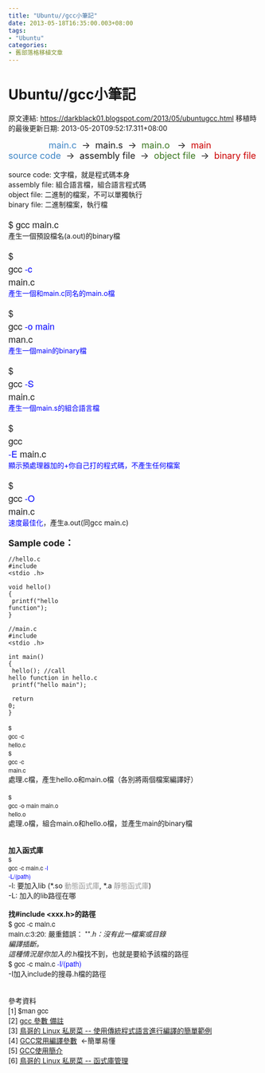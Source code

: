 ```yaml
---
title: "Ubuntu//gcc小筆記"
date: 2013-05-18T16:35:00.003+08:00
tags: 
- "Ubuntu"
categories:
- 舊部落格移植文章
---
```


# Ubuntu//gcc小筆記

原文連結: https://darkblack01.blogspot.com/2013/05/ubuntugcc.html
移植時的最後更新日期: 2013-05-20T09:52:17.311+08:00

<span style="font-size: large;">&nbsp; &nbsp; &nbsp; &nbsp; &nbsp; &nbsp; &nbsp; &nbsp;&nbsp;<span style="color: #3d85c6;">main.c</span></span><span style="font-size: large;">&nbsp;&nbsp;→ &nbsp;main.s</span><span style="font-size: large;">&nbsp;</span><span style="font-size: large;">&nbsp;→ &nbsp;</span><span style="color: #38761d; font-size: large;">main.o</span><span style="font-size: large;"> &nbsp;&nbsp;→ &nbsp;</span><span style="color: #cc0000; font-size: large;">main</span><br /><span style="color: #3d85c6; font-size: large;">source code</span><span style="font-size: large;">&nbsp;</span><span style="font-size: large;">&nbsp;→ &nbsp;assembly file</span><span style="font-size: large;">&nbsp;&nbsp;→ &nbsp;<span style="color: #38761d;">object file</span></span><span style="font-size: large;">&nbsp;</span><span style="font-size: large;">&nbsp;→ &nbsp;</span><span style="color: #cc0000; font-size: large;">binary file</span><br /><br />source code: 文字檔，就是程式碼本身<br />assembly file: 組合語言檔，組合語言程式碼<br />object file: 二進制的檔案，不可以單獨執行<br />binary file: 二進制檔案，執行檔<br /><br /><span style="font-family: Helvetica Neue, Arial, Helvetica, sans-serif; font-size: large;">$ gcc main.c</span><br />產生一個預設檔名(a.out)的binary檔<br /><br /><code><span style="font-family: Helvetica Neue, Arial, Helvetica, sans-serif; font-size: large;">$ gcc <span style="color: blue;">-c</span> main.c</span></code><br /><span style="color: blue;">產生一個和main.c同名的main.o檔</span><br /><br /><code><span style="font-family: Helvetica Neue, Arial, Helvetica, sans-serif; font-size: large;">$ gcc <span style="color: blue;">-o main</span> man.c</span></code><br /><span style="color: blue;">產生一個main的binary檔</span><br /><br /><code><span style="font-family: Helvetica Neue, Arial, Helvetica, sans-serif; font-size: large;">$ gcc <span style="color: blue;">-S </span>main.c</span></code><br /><span style="color: blue;">產生一個main.s的組合語言檔</span><br /><br /><code><span style="font-family: Helvetica Neue, Arial, Helvetica, sans-serif; font-size: large;">$ gcc <span style="color: blue;">-E&nbsp;</span>main.c</span></code><br /><span style="color: blue;">顯示預處理器加的+你自己打的程式碼，不產生任何檔案</span><br /><br /><code><span style="font-family: Helvetica Neue, Arial, Helvetica, sans-serif; font-size: large;">$ gcc <span style="color: blue;">-O</span> main.c</span></code><br /><span style="color: blue;">速度最佳化</span>，產生a.out(同gcc main.c)<br /><br /><span style="font-size: large;"><b>Sample code：</b></span><br /><pre class="prettyprint"><code class="language-c">//hello.c<br />#include &lt;stdio .h&gt;<br /><br />void hello()<br />{<br />    printf("hello function");<br />}</code></pre><pre class="prettyprint"><code class="language-c">//main.c<br />#include &lt;stdio .h&gt;<br /><br />int main()<br />{<br />    hello();    //call hello function in hello.c<br />    printf("hello main");<br /><br />    return 0;<br />}</code></pre><code><span style="font-family: Helvetica Neue, Arial, Helvetica, sans-serif;">$ gcc -c hello.c</span></code><br /><code><span style="font-family: Helvetica Neue, Arial, Helvetica, sans-serif;">$ gcc -c main.c</span></code><br />處理.c檔，產生hello.o和main.o檔（各別將兩個檔案編譯好）<br /><br /><code><span style="font-family: Helvetica Neue, Arial, Helvetica, sans-serif;">$ gcc -o main main.o hello.o</span></code><br />處理.o檔，組合main.o和hello.o檔，並產生main的binary檔<br /><br /><br /><b>加入函式庫</b><br /><code><span style="font-family: Helvetica Neue, Arial, Helvetica, sans-serif;">$ gcc -c main.c <span style="color: blue;">-l -L/(path)</span></span></code><br />-l: 要加入lib (*.so <span style="color: #999999;">動態函式庫</span>, *.a <span style="color: #999999;">靜態函式庫</span>)<br />-L: 加入的lib路徑在哪<br /><br /><b>找#include &lt;xxx.h&gt;的路徑</b><br /><span style="font-family: 'Helvetica Neue', Arial, Helvetica, sans-serif;">$ gcc -c main.c</span><br /><span style="font-family: Helvetica Neue, Arial, Helvetica, sans-serif;">main.c:3:20: 嚴重錯誤： ***.h：沒有此一檔案或目錄</span><br /><span style="font-family: Helvetica Neue, Arial, Helvetica, sans-serif;">編譯插斷。</span><br />這種情況是你加入的*.h檔找不到，也就是要給予該檔的路徑<br /><span style="font-family: 'Helvetica Neue', Arial, Helvetica, sans-serif;">$ gcc -c main.c <span style="color: blue;">-I/(path)</span></span><br />-I加入include的搜尋.h檔的路徑<br /><br /><br />參考資料<br /><span style="font-family: Helvetica Neue, Arial, Helvetica, sans-serif;">[1] $man gcc</span><br />[2]&nbsp;<a href="http://jyhshin.pixnet.net/blog/post/26588012-gcc-%E5%8F%83%E6%95%B8-%E5%82%99%E8%A8%BB">gcc 參數 備註</a><br />[3]&nbsp;<a href="http://linux.vbird.org/linux_basic/0520source_code_and_tarball.php#simple_ex">鳥哥的 Linux 私房菜 -- 使用傳統程式語言進行編譯的簡單範例</a><br />[4]&nbsp;<a href="http://www.wretch.cc/blog/Geniusking/7263728">GCC常用編譯參數</a>&nbsp; ←簡單易懂<br />[5]&nbsp;<a href="http://bbs.mychat.to/sindex.php?t211831.html">GCC使用簡介</a><br />[6]&nbsp;<a href="http://linux.vbird.org/linux_basic/0520source_code_and_tarball.php#library">鳥哥的 Linux 私房菜 -- 函式庫管理</a>
